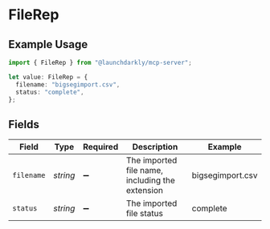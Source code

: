 # FileRep

## Example Usage

```typescript
import { FileRep } from "@launchdarkly/mcp-server";

let value: FileRep = {
  filename: "bigsegimport.csv",
  status: "complete",
};
```

## Fields

| Field                                           | Type                                            | Required                                        | Description                                     | Example                                         |
| ----------------------------------------------- | ----------------------------------------------- | ----------------------------------------------- | ----------------------------------------------- | ----------------------------------------------- |
| `filename`                                      | *string*                                        | :heavy_minus_sign:                              | The imported file name, including the extension | bigsegimport.csv                                |
| `status`                                        | *string*                                        | :heavy_minus_sign:                              | The imported file status                        | complete                                        |